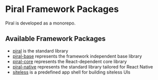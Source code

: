 # Piral Framework Packages

Piral is developed as a monorepo.

## Available Framework Packages

- [piral](./piral/README.md) is the standard library
- [piral-base](./piral-base/README.md) represents the framework independent base library
- [piral-core](./piral-core/README.md) represents the React-dependent core library
- [piral-native](./piral-native/README.md) represents the standard library tailored for React Native
- [siteless](./siteless/README.md) is a predefined app shell for building siteless UIs
